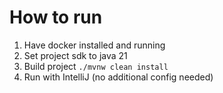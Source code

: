 # How to run
1. Have docker installed and running
2. Set project sdk to java 21
1. Build project `./mvnw clean install`
2. Run with IntelliJ (no additional config needed)